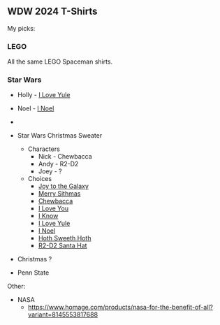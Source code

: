 ## WDW 2024 T-Shirts

My picks:



### LEGO

All the same LEGO Spaceman shirts.


### Star Wars

- Holly - [I Love Yule](https://www.amazon.com/Star-Wars-Christmas-Humor-T-Shirt/dp/B07JHYG12J?customId=B0752XJYPK&customizationToken=MC_Assembly_1%23B0752XJYPK&th=1&psc=1)
- Noel - [I Noel](https://www.amazon.com/dp/B07JWXBVL9?_encoding=UTF8&psc=1&customizationToken=MC_Assembly_1%23B07535YF4X&customId=B07535YF4X)
- 




- Star Wars Christmas Sweater
  - Characters
    - Nick - Chewbacca
    - Andy - R2-D2
    - Joey - ?
  - Choices
    - [Joy to the Galaxy](https://www.redbubble.com/i/t-shirt/Joy-to-the-Galaxy-by-teevstee/23016704.6ATOD)
    - [Merry Sithmas](https://www.redbubble.com/i/t-shirt/Merry-Sithmas-Ugly-Christmas-Sweater-Classic-T-Shirt-by-RaeFeeney/121248241.FB110.XYZ)
    - [Chewbacca](https://www.kohls.com/product/prd-4247931/mens-star-wars-chewie-santa-hat-ugly-christmas-sweater-graphic-tee.jsp?skuid=61143132&CID=seo_offers&utm_campaign=SAG&utm_medium=organic&utm_source=google&utm_product=61143132)
    - [I Love You](https://www.kohls.com/product/prd-3977967/mens-star-wars-falcon-i-love-you-ugly-christmas-sweater-tee.jsp?pfm=bdrecs-WebStore-PDP-Horizontal1-b1156-400%7C406&bdrecsId=6a78ddd1-529e-4b90-a634-43425a7f5915)
    - [I Know](https://www.kohls.com/product/prd-3977970/mens-star-wars-falcon-i-know-ugly-christmas-tee.jsp?skuid=80758213&CID=seo_offers&utm_campaign=SAG&utm_medium=organic&utm_source=google&utm_product=80758213)
    - [I Love Yule](https://www.target.com/p/juniors-womens-star-wars-ugly-christmas-leia-i-love-yule-t-shirt/-/A-84867634?preselect=84867635#lnk=sametab)
    - [I Noel](https://www.kohls.com/product/prd-3977976/mens-star-wars-i-noel-han-solo-holiday-humor-christmas-tee.jsp?skuid=30417825&CID=seo_offers&utm_campaign=SAG&utm_medium=organic&utm_source=google&utm_product=30417825)
    - [Hoth Sweeth Hoth](https://www.target.com/p/women-s-star-wars-ugly-christmas-hoth-sweet-hoth-t-shirt/-/A-81882295#lnk=sametab)
    - [R2-D2 Santa Hat](https://www.target.com/p/boy-s-star-wars-christmas-r2-d2-santa-hat-t-shirt/-/A-81950788?preselect=81950803#lnk=sametab)
- Christmas ?
- Penn State

Other:
- NASA
  - https://www.homage.com/products/nasa-for-the-benefit-of-all?variant=8145553817688

